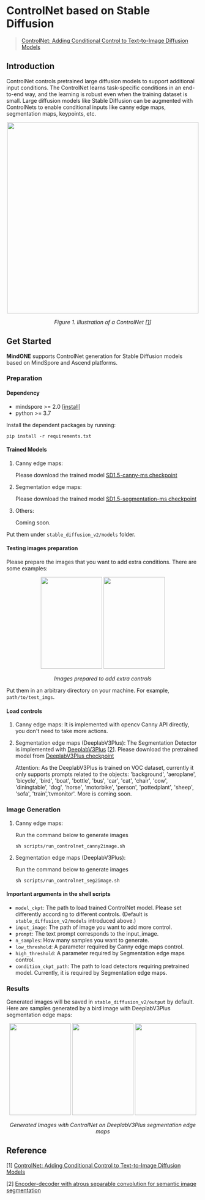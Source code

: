 # ControlNet based on Stable Diffusion
> [ControlNet: Adding Conditional Control to Text-to-Image Diffusion Models](https://arxiv.org/pdf/2302.05543.pdf)

## Introduction
ControlNet controls pretrained large diffusion models to support additional input conditions. The ControlNet learns task-specific conditions in an end-to-end way, and the learning is robust even when the training dataset is small. Large diffusion models like Stable Diffusion can be augmented with ControlNets to enable conditional inputs like canny edge maps, segmentation maps, keypoints, etc.

<p align="center">
   <img src="https://github.com/Gaohan123/mindone/assets/20148503/c5c27f00-3c20-479c-a540-70a0c8db0d48" width=500 />
</p>
<p align="center">
  <em> Figure 1. Illustration of a ControlNet [<a href="#references">1</a>] </em>
</p>



## Get Started
**MindONE** supports ControlNet generation for Stable Diffusion models based on MindSpore and Ascend platforms.

### Preparation

#### Dependency
- mindspore >= 2.0  [[install](https://www.mindspore.cn/install)]
- python >= 3.7

Install the dependent packages by running:
```shell
pip install -r requirements.txt
```

#### Trained Models
1. Canny edge maps:

   Please download the trained model [SD1.5-canny-ms checkpoint](https://download.mindspore.cn/toolkits/mindone/stable_diffusion/control_canny_sd_v1.5-3b5e0f2f.ckpt)

2. Segmentation edge maps:

   Please download the trained model [SD1.5-segmentation-ms checkpoint](https://download.mindspore.cn/toolkits/mindone/stable_diffusion/control_segmentation_sd_v1.5-6d4a264f.ckpt)

3. Others:

   Coming soon.

Put them under `stable_diffusion_v2/models` folder.

#### Testing images preparation
Please prepare the images that you want to add extra conditions. There are some examples:

<div align="center">
<img src="https://github.com/Gaohan123/mindone/assets/20148503/24953d5f-dc20-45d4-ba45-ea602466eaa7" width="160" height="240" />
<img src="https://github.com/Gaohan123/mindone/assets/20148503/f1e21d57-7882-4e4f-a4c0-01568122e43b" width="160" height="240" />
</div>
<p align="center">
  <em> Images prepared to add extra controls </em>
</p>

Put them in an arbitrary directory on your machine. For example, `path/to/test_imgs`.

#### Load controls
1. Canny edge maps:
   It is implemented with opencv Canny API directly, you don't need to take more actions.

2. Segmentation edge maps (DeeplabV3Plus):
   The Segmentation Detector is implemented with [DeeplabV3Plus](https://arxiv.org/abs/1802.02611) [<a href="#references">2</a>]. Please download the pretrained model from [DeeplabV3Plus checkpoint](https://download.mindspore.cn/models/r1.9/deeplabv3plus_s16_ascend_v190_voc2012_research_cv_s16acc79.06_s16multiscale79.96_s16multiscaleflip80.12.ckpt)

   Attention: As the DeeplabV3Plus is trained on VOC dataset, currently it only supports prompts related to the objects: 'background', 'aeroplane', 'bicycle', 'bird', 'boat', 'bottle', 'bus', 'car', 'cat', 'chair', 'cow', 'diningtable', 'dog', 'horse', 'motorbike', 'person', 'pottedplant', 'sheep', 'sofa', 'train','tvmonitor'. More is coming soon.

### Image Generation
1. Canny edge maps:

   Run the command below to generate images

   ```shell
   sh scripts/run_controlnet_canny2image.sh
   ```

2. Segmentation edge maps (DeeplabV3Plus):

   Run the command below to generate images

   ```shell
   sh scripts/run_controlnet_seg2image.sh
   ```

#### Important arguments in the shell scripts
- `model_ckpt`: The path to load trained ControlNet model. Please set differently according to different controls. (Default is `stable_diffusion_v2/models` introduced above.)
- `input_image`: The path of image you want to add more control.
- `prompt`: The text prompt corresponds to the input_image.
- `n_samples`: How many samples you want to generate.
- `low_threshold`: A parameter required by Canny edge maps control.
- `high_threshold`: A parameter required by Segmentation edge maps control.
- `condition_ckpt_path`: The path to load detectors requiring pretrained model. Currently, it is required by Segmentation edge maps.

### Results
Generated images will be saved in `stable_diffusion_v2/output` by default.
Here are samples generated by a bird image with DeeplabV3Plus segmentation edge maps:

<div align="center">
<img src="https://github.com/Gaohan123/mindone/assets/20148503/6d543d0b-e1c2-447b-805a-19d9253a488b" width="160" height="240" />
<img src="https://github.com/Gaohan123/mindone/assets/20148503/90835ad9-38aa-4ca2-862a-0344c0760463" width="160" height="240" />
<img src="https://github.com/Gaohan123/mindone/assets/20148503/bf1bc4e9-c16c-4d37-8b72-cbc83fd8569e" width="160" height="240" />
</div>
<p align="center">
  <em> Generated Images with ControlNet on DeeplabV3Plus segmentation edge maps </em>
</p>


## Reference
[1] [ControlNet: Adding Conditional Control to Text-to-Image Diffusion Models](https://arxiv.org/pdf/2302.05543.pdf)

[2] [Encoder-decoder with atrous separable convolution for semantic image segmentation](https://arxiv.org/abs/1802.02611)
